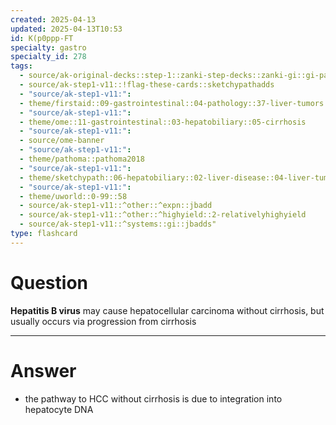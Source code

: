 ```yaml
---
created: 2025-04-13
updated: 2025-04-13T10:53
id: K(p0ppp-FT
specialty: gastro
specialty_id: 278
tags:
  - source/ak-original-decks::step-1::zanki-step-decks::zanki-gi::gi-pathology
  - source/ak-step1-v11::!flag-these-cards::sketchypathadds
  - "source/ak-step1-v11:": 
  - theme/firstaid::09-gastrointestinal::04-pathology::37-liver-tumors::hepatocellular-carcinoma-(hepatoma)
  - "source/ak-step1-v11:": 
  - theme/ome::11-gastrointestinal::03-hepatobiliary::05-cirrhosis
  - "source/ak-step1-v11:": 
  - source/ome-banner
  - "source/ak-step1-v11:": 
  - theme/pathoma::pathoma2018
  - "source/ak-step1-v11:": 
  - theme/sketchypath::06-hepatobiliary::02-liver-disease::04-liver-tumors-&-hepatocellular-carcinoma
  - "source/ak-step1-v11:": 
  - theme/uworld::0-99::58
  - source/ak-step1-v11::^other::^expn::jbadd
  - source/ak-step1-v11::^other::^highyield::2-relativelyhighyield
  - source/ak-step1-v11::^systems::gi::jbadds"
type: flashcard
---
```


# Question
**Hepatitis B virus** may cause hepatocellular carcinoma without cirrhosis, but usually occurs via progression from cirrhosis

---

# Answer
* the pathway to HCC without cirrhosis is due to integration into hepatocyte DNA